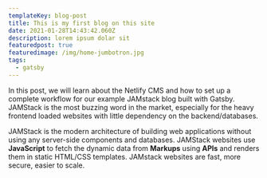 ```yaml
---
templateKey: blog-post
title: This is my first blog on this site
date: 2021-01-28T14:43:42.060Z
description: lorem ipsum dolar sit
featuredpost: true
featuredimage: /img/home-jumbotron.jpg
tags:
  - gatsby
---
```

In this post, we will learn about the Netlify CMS and how to set up a complete workflow for our example JAMstack blog built with Gatsby. JAMStack is the most buzzing word in the market, especially for the heavy frontend loaded websites with little dependency on the backend/databases.

JAMStack is the modern architecture of building web applications without using any server-side components and databases. JAMStack websites use **JavaScript** to fetch the dynamic data from **Markups** using **APIs** and renders them in static HTML/CSS templates. JAMstack websites are fast, more secure, easier to scale.